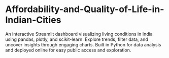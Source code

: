 # Affordability-and-Quality-of-Life-in-Indian-Cities
An interactive Streamlit dashboard visualizing living conditions in India using pandas, plotly, and scikit-learn. Explore trends, filter data, and uncover insights through engaging charts. Built in Python for data analysis and deployed online for easy public access and exploration.
